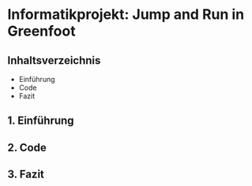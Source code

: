 # Informatikprojekt: Jump and Run in Greenfoot
## Inhaltsverzeichnis
* Einführung
* Code
* Fazit
## 1. Einführung










## 2. Code
## 3. Fazit
